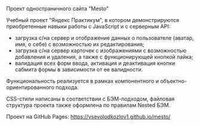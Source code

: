 Проект одностраничного сайта "Mesto"

Учебный проект "Яндекс Практикум", в котором демонстрируются приобретенные навыки работы с JavaScript и с серверным API:
 - загрузка с/на сервер и отображение данных о пользователе (аватар, имя, о себе) с возможностью их редактирования;
 - загрузка с/на сервер карточек с изображениями с возможностью добавления и удаления, а также
   с функционирующей кнопкой лайка;
 - валидация всех форм ввода, активация и деактивация кнопки сабмита формы в зависимости от ее валидности.

Функциональность реализуется в рамках компонентного и объектно-ориентированного подхода.

CSS-стили написаны в соответствии с БЭМ-подходом, файловая структура проекта также оформлена по правилам Nested БЭМ.

Проект на GitHub Pages: https://vsevolodkozlov1.github.io/mesto/